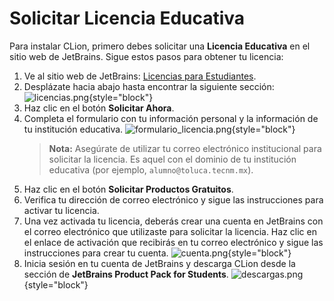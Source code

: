 # Solicitar Licencia Educativa

Para instalar CLion, primero debes solicitar una **<tooltip term="Licencia-Educativa">Licencia Educativa</tooltip>** en
el sitio web de JetBrains. Sigue estos pasos para obtener tu licencia:

1. Ve al sitio web de
   JetBrains: [Licencias para Estudiantes](https://www.jetbrains.com/es-es/community/education/#students/).
2. Desplázate hacia abajo hasta encontrar la siguiente sección: ![licencias.png](licencias.png){style="block"}
3. Haz clic en el botón **Solicitar Ahora**.
4. Completa el formulario con tu información personal y la información de tu institución
   educativa. ![formulario_licencia.png](formulario_licencia.png){style="block"}
   > **Nota:** Asegúrate de utilizar tu correo electrónico institucional para solicitar la licencia.
   > Es aquel con el dominio de tu institución educativa (por ejemplo, `alumno@toluca.tecnm.mx`).
5. Haz clic en el botón **Solicitar Productos Gratuitos**.
6. Verifica tu dirección de correo electrónico y sigue las instrucciones para activar tu licencia.
7. Una vez activada tu licencia, deberás crear una cuenta en JetBrains con el correo electrónico que utilizaste para
   solicitar la licencia. Haz clic en el enlace de activación que recibirás en tu correo electrónico y sigue las
   instrucciones para crear tu cuenta. ![cuenta.png](cuenta.png){style="block"}
8. Inicia sesión en tu cuenta de JetBrains y descarga CLion desde la sección de **JetBrains Product Pack for Students**.
   ![descargas.png](descargas.png){style="block"}